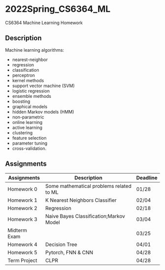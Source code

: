 # 2022Spring_CS6364_ML
CS6364 Machine Learning Homework

## Description
Machine learning algorithms: 
- nearest-neighbor
- regression
- classification
- perceptron
- kernel methods
- support vector machine (SVM)
- logistic regression
- ensemble methods
- boosting 
- graphical models
- hidden Markov models (HMM)
- non-parametric
- online learning
- active learning
- clustering
- feature selection
- parameter tuning
- cross-validation. 

## Assignments
|Assignments|Description|Deadline|
|-----------|-----------|--------|
|Homework 0|Some mathematical problems related to ML|01/28|
|Homework 1|K Nearest Neighbors Classifier|02/04|
|Homework 2|Regression|02/18|
|Homework 3|Naive Bayes Classification;Markov Model|03/04|
|Midterm Exam||03/25|
|Homework 4|Decision Tree|04/01|
|Homework 5|Pytorch, FNN & CNN|04/28|
|Term Project|CLPR|04/28|
